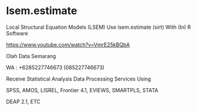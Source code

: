 # lsem.estimate
Local Structural Equation Models (LSEM) Use lsem.estimate (sirt) With (In) R Software

https://www.youtube.com/watch?v=VmrE25kBQbA

Olah Data Semarang

WA : +6285227746673 (085227746673)

Receive Statistical Analysis Data Processing Services Using

SPSS, AMOS, LISREL, Frontier 4.1, EVIEWS, SMARTPLS, STATA

DEAP 2.1, ETC
